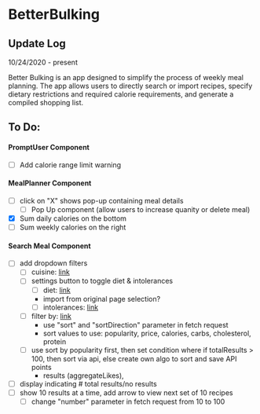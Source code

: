 # BetterBulking

## Update Log
10/24/2020 - present

Better Bulking is an app designed to simplify the process of weekly meal planning. The app allows users to directly search or import recipes, specify dietary restrictions and required calorie requirements, and generate a compiled shopping list. 


## To Do: 

#### PromptUser Component
- [ ] Add calorie range limit warning

#### MealPlanner Component
- [ ] click on "X" shows pop-up containing meal details
    - [ ] Pop Up component (allow users to increase quanity or delete meal)
- [x] Sum daily calories on the bottom
- [ ] Sum weekly calories on the right

#### Search Meal Component
- [ ] add dropdown filters
    - [ ] cuisine: [link](https://spoonacular.com/food-api/docs#Cuisines)
    - [ ] settings button to toggle diet & intolerances
        - [ ] diet: [link](https://spoonacular.com/food-api/docs#Diets)
        * import from original page selection? 
        - [ ] intolerances: [link](https://spoonacular.com/food-api/docs#Intolerances)
    - [ ] filter by: [link](https://spoonacular.com/food-api/docs#Recipe-Sorting-Options)
        * use "sort" and "sortDirection" parameter in fetch request
        * sort values to use: popularity, price, calories, carbs, cholesterol, protein
    - [ ] use sort by popularity first, then set condition where if totalResults > 100, then sort via api, else create own algo to sort and save API points
        * results (aggregateLikes), 
    
- [ ] display indicating # total results/no results
- [ ] show 10 results at a time, add arrow to view next set of 10 recipes
    - [ ] change "number" parameter in fetch request from 10 to 100